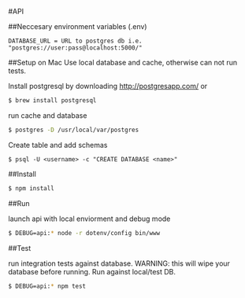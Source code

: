 #API

##Neccesary environment variables (.env)
```
DATABASE_URL = URL to postgres db i.e. "postgres://user:pass@localhost:5000/"
```

##Setup on Mac
Use local database and cache, otherwise can not run tests.

Install postgresql by downloading http://postgresapp.com/ or
```bash
$ brew install postgresql
```
run cache and database
```bash
$ postgres -D /usr/local/var/postgres
```
Create table and add schemas
```
$ psql -U <username> -c "CREATE DATABASE <name>"
```

##Install

```bash
$ npm install
```

##Run

launch api with local enviorment and debug mode
```bash
$ DEBUG=api:* node -r dotenv/config bin/www
```

##Test

run integration tests against database.
WARNING: this will wipe your database before running. Run against local/test DB.
```bash
$ DEBUG=api:* npm test
```